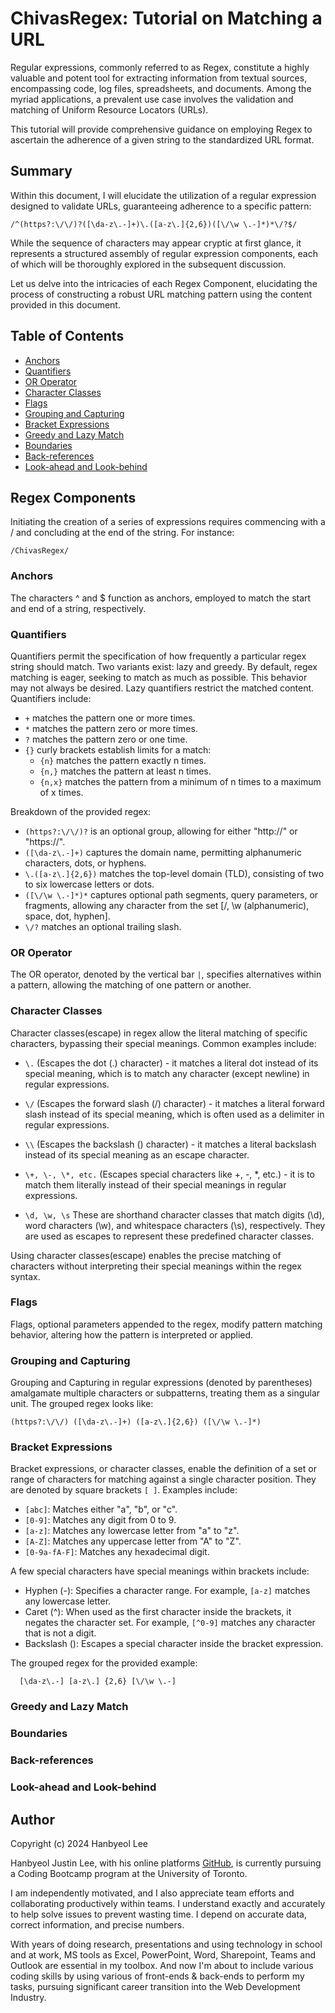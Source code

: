 # ChivasRegex: Tutorial on Matching a URL

Regular expressions, commonly referred to as Regex, constitute a highly valuable and potent tool for extracting information from textual sources, encompassing code, log files, spreadsheets, and documents. Among the myriad applications, a prevalent use case involves the validation and matching of Uniform Resource Locators (URLs).

This tutorial will provide comprehensive guidance on employing Regex to ascertain the adherence of a given string to the standardized URL format.

## Summary

Within this document, I will elucidate the utilization of a regular expression designed to validate URLs, guaranteeing adherence to a specific pattern:

```regex
/^(https?:\/\/)?([\da-z\.-]+)\.([a-z\.]{2,6})([\/\w \.-]*)*\/?$/
```

While the sequence of characters may appear cryptic at first glance, it represents a structured assembly of regular expression components, each of which will be thoroughly explored in the subsequent discussion.

Let us delve into the intricacies of each Regex Component, elucidating the process of constructing a robust URL matching pattern using the content provided in this document.

## Table of Contents

- [Anchors](#anchors)
- [Quantifiers](#quantifiers)
- [OR Operator](#or-operator)
- [Character Classes](#character-classes)
- [Flags](#flags)
- [Grouping and Capturing](#grouping-and-capturing)
- [Bracket Expressions](#bracket-expressions)
- [Greedy and Lazy Match](#greedy-and-lazy-match)
- [Boundaries](#boundaries)
- [Back-references](#back-references)
- [Look-ahead and Look-behind](#look-ahead-and-look-behind)

## Regex Components
Initiating the creation of a series of expressions requires commencing with a / and concluding at the end of the string. For instance:

`/ChivasRegex/`

### Anchors
The characters ^ and $ function as anchors, employed to match the start and end of a string, respectively.

### Quantifiers
Quantifiers permit the specification of how frequently a particular regex string should match. Two variants exist: lazy and greedy. By default, regex matching is eager, seeking to match as much as possible. This behavior may not always be desired. Lazy quantifiers restrict the matched content. Quantifiers include:

- `+` matches the pattern one or more times.
- `*` matches the pattern zero or more times.
- `?` matches the pattern zero or one time.
- `{}` curly brackets establish limits for a match:
    - `{n}` matches the pattern exactly n times.
    - `{n,}` matches the pattern at least n times.
    - `{n,x}` matches the pattern from a minimum of n times to a maximum of x times.

Breakdown of the provided regex:

- `(https?:\/\/)?` is an optional group, allowing for either "http://" or "https://".
- `([\da-z\.-]+)` captures the domain name, permitting alphanumeric characters, dots, or hyphens.
- `\.([a-z\.]{2,6})` matches the top-level domain (TLD), consisting of two to six lowercase letters or dots.
- `([\/\w \.-]*)*` captures optional path segments, query parameters, or fragments, allowing any character from the set [/, \w (alphanumeric), space, dot, hyphen].
- `\/?` matches an optional trailing slash.

### OR Operator
The OR operator, denoted by the vertical bar `|`, specifies alternatives within a pattern, allowing the matching of one pattern or another.

### Character Classes
Character classes(escape) in regex allow the literal matching of specific characters, bypassing their special meanings. Common examples include:

  - `\.` (Escapes the dot (.) character) - it matches a literal dot instead of its special meaning, which is to match any character (except newline) in regular expressions.

  - `\/` (Escapes the forward slash (/) character) - it matches a literal forward slash instead of its special meaning, which is often used as a delimiter in regular expressions.

  - `\\` (Escapes the backslash (\) character) -  it matches a literal backslash instead of its special meaning as an escape character.

  - `\+, \-, \*, etc.` (Escapes special characters like +, -, *, etc.) - it is to match them literally instead of their special meanings in regular expressions.

  - `\d, \w, \s` These are shorthand character classes that match digits (\d), word characters (\w), and whitespace characters (\s), respectively. They are used as escapes to represent these predefined character classes.

Using character classes(escape) enables the precise matching of characters without interpreting their special meanings within the regex syntax.

### Flags
Flags, optional parameters appended to the regex, modify pattern matching behavior, altering how the pattern is interpreted or applied.

### Grouping and Capturing

Grouping and Capturing in regular expressions (denoted by parentheses) amalgamate multiple characters or subpatterns, treating them as a singular unit. The grouped regex looks like:
```regex
(https?:\/\/) ([\da-z\.-]+) ([a-z\.]{2,6}) ([\/\w \.-]*)
```

### Bracket Expressions

Bracket expressions, or character classes, enable the definition of a set or range of characters for matching against a single character position. They are denoted by square brackets `[ ]`. Examples include:

- `[abc]`: Matches either "a", "b", or "c".
- `[0-9]`: Matches any digit from 0 to 9.
- `[a-z]`: Matches any lowercase letter from "a" to "z".
- `[A-Z]`: Matches any uppercase letter from "A" to "Z".
- `[0-9a-fA-F]`: Matches any hexadecimal digit.

A few special characters have special meanings within brackets include:

- Hyphen (-): Specifies a character range. For example, `[a-z]` matches any lowercase letter.
- Caret (^): When used as the first character inside the brackets, it negates the character set. For example, `[^0-9]` matches any character that is not a digit.
- Backslash (\): Escapes a special character inside the bracket expression.

The grouped regex for the provided example:
```regex 
  [\da-z\.-] [a-z\.] {2,6} [\/\w \.-]
```

### Greedy and Lazy Match

### Boundaries

### Back-references

### Look-ahead and Look-behind

## Author
Copyright (c) 2024 Hanbyeol Lee

Hanbyeol Justin Lee, with his online platforms [GitHub](https://github.com/justinsta624), is currently pursuing a Coding Bootcamp program at the University of Toronto. 

I am independently motivated, and I also appreciate team efforts and collaborating productively within teams. I understand exactly and accurately to help solve issues to prevent wasting time. I depend on accurate data, correct information, and precise numbers.

With years of doing research, presentations and using technology in school and at work, MS tools as Excel, PowerPoint, Word, Sharepoint, Teams and Outlook are essential in my toolbox. And now I'm about to include various coding skills by using various of front-ends & back-ends to perform my tasks, pursuing significant career transition into the Web Development Industry.
